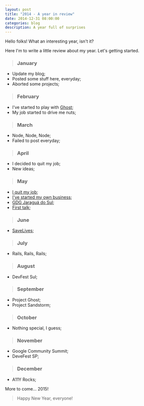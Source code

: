 ```yaml
---
layout: post
title: "2014 - A year in review"
date: 2014-12-31 08:00:00
categories: blog
description: A year full of surprises
---
```


<div class="wrapper" markdown="1">
Hello folks! What an interesting year, isn't it?

Here I'm to write a little review about my year. Let's getting started.

> ### January

* Update my blog;
* Posted some stuff here, everyday;
* Aborted some projects;

> ### February

* I've started to play with <a href="http://ghost.org">Ghost</a>;
* My job started to drive me nuts;

> ### March

* Node, Node, Node;
* Failed to post everyday;

> ### April

* I decided to quit my job;
* New ideas;

> ### May

* <a href="http://agtlucas.com/blog/2014/05/22/farewell.html">I quit my job</a>;
* <a href="https://www.awlka.com/">I've started my own business</a>;
* <a href="https://developers.google.com/groups/chapter/114767068998939804773/">GDG Jaraguá do Sul</a>;
* <a href="https://medium.com/@agtlucas/my-first-talk-24520f63d662">First talk</a>;

> ### June

* <a href="https://saveliv.es">SaveLives</a>;

> ### July

* Rails, Rails, Rails;

> ### August

* DevFest Sul;

> ### September

* Project Ghost;
* Project Sandstorm;

> ### October

* Nothing special, I guess;

> ### November

* Google Community Summit;
* DeveFest SP;

> ### December

* A11Y Rocks;

More to come... 2015!

> Happy New Year, everyone!
</div>
